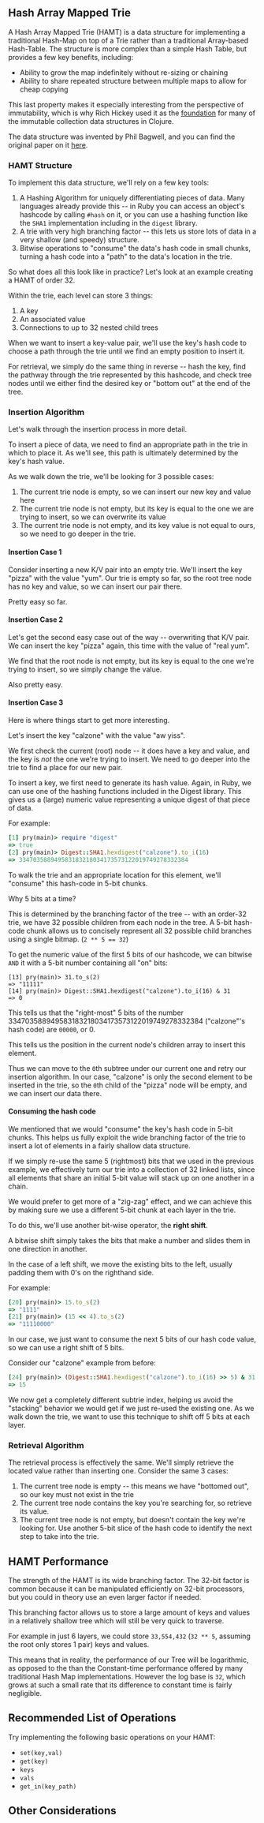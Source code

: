## Hash Array Mapped Trie

A Hash Array Mapped Trie (HAMT) is a data structure for implementing
a traditional Hash-Map on top of a Trie rather than a traditional
Array-based Hash-Table. The structure is more complex than
a simple Hash Table, but provides a few key benefits, including:

* Ability to grow the map indefinitely without re-sizing or chaining
* Ability to share repeated structure between multiple maps to allow
for cheap copying

This last property makes it especially interesting from the perspective
of immutability, which is why Rich Hickey used it as the [foundation](https://github.com/clojure/clojure/blob/master/src/jvm/clojure/lang/PersistentHashMap.java)
for many of the immutable collection data structures in Clojure.

The data structure was invented by Phil Bagwell, and you
can find the original paper on it [here](http://lampwww.epfl.ch/papers/idealhashtrees.pdf).

### HAMT Structure

To implement this data structure, we'll rely on a few key
tools:

1. A Hashing Algorithm for uniquely differentiating pieces of data.
Many languages already provide this -- in Ruby you can access an
object's hashcode by calling `#hash` on it, or you can use a hashing function
like the `SHA1` implementation including in the `digest` library.
2. A trie with very high branching factor -- this lets us store lots
of data in a very shallow (and speedy) structure.
3. Bitwise operations to "consume" the data's hash code in small chunks,
turning a hash code into a "path" to the data's location in the trie.

So what does all this look like in practice? Let's look at
an example creating a HAMT of order 32.

Within the trie, each level can store 3 things:

1. A key
2. An associated value
3. Connections to up to 32 nested child trees

When we want to insert a key-value pair, we'll use the key's
hash code to choose a path through the trie until we find
an empty position to insert it.

For retrieval, we simply do the same thing in reverse -- hash
the key, find the pathway through the trie represented by
this hashcode, and check tree nodes until we either find the
desired key or "bottom out" at the end of the tree.

### Insertion Algorithm

Let's walk through the insertion process in more detail.

To insert a piece of data, we need to find an appropriate path
in the trie in which to place it. As we'll see, this path
is ultimately determined by the key's hash value.

As we walk down the trie, we'll be looking for 3 possible cases:

1. The current trie node is empty, so we can insert our new key
and value here
2. The current trie node is not empty, but its key is equal
to the one we are trying to insert, so we can overwrite its value
3. The current trie node is not empty, and its key value is not
equal to ours, so we need to go deeper in the trie.

#### Insertion Case 1

Consider inserting a new K/V pair into an empty trie.
We'll insert the key "pizza" with the value "yum".
Our trie is empty so far, so the root tree node has no
key and value, so we can insert our pair there.

Pretty easy so far.

#### Insertion Case 2

Let's get the second easy case out of the way -- overwriting
that K/V pair. We can insert the key "pizza" again,
this time with the value of "real yum".

We find that the root node is not empty, but its key is equal to
the one we're trying to insert, so we simply change the value.

Also pretty easy.

#### Insertion Case 3

Here is where things start to get more interesting.

Let's insert the key "calzone" with the value "aw yiss".

We first check the current (root) node -- it does have a
key and value, and the key is *not* the one we're trying
to insert. We need to go deeper into the trie to find
a place for our new pair.

To insert a key, we first need to generate its
hash value. Again, in Ruby, we can use one of the hashing
functions included in the Digest library. This gives us a (large) numeric
value representing a unique digest of that piece of data.

For example:

```ruby
[1] pry(main)> require "digest"
=> true
[2] pry(main)> Digest::SHA1.hexdigest("calzone").to_i(16)
=> 334703588949583183218034173573122019749278332384
```

To walk the trie and an appropriate location for this element,
we'll "consume" this hash-code in 5-bit chunks.

Why 5 bits at a time?

This is determined by the branching factor of the tree
-- with an order-32 trie, we have 32 possible children from each
node in the tree. A 5-bit hash-code chunk allows us to concisely
represent all 32 possible child branches using a single bitmap.
(`2 ** 5 == 32`)

To get the numeric value of the first 5 bits of our hashcode,
we can bitwise `AND` it with a 5-bit number containing all "on" bits:

```
[13] pry(main)> 31.to_s(2)
=> "11111"
[14] pry(main)> Digest::SHA1.hexdigest("calzone").to_i(16) & 31
=> 0
```

This tells us that the "right-most" 5 bits of the number
334703588949583183218034173573122019749278332384 ("calzone"'s hash code)
are `00000`, or 0.

This tells us the position in the current node's children array
to insert this element.

Thus we can move to the `0`th subtree under our current one
and retry our insertion algorithm. In our case, "calzone"
is only the second element to be inserted in the trie, so
the `0`th child of the "pizza" node will be empty, and we
can insert our data there.

#### Consuming the hash code

We mentioned that we would "consume" the key's hash code in 5-bit
chunks. This helps us fully exploit the wide branching factor of the
trie to insert a lot of elements in a fairly shallow data structure.

If we simply re-use the same 5 (rightmost) bits that we used in the
previous example, we effectively turn our trie into a collection
of 32 linked lists, since all elements that share an initial 5-bit
value will stack up on one another in a chain.

We would prefer to get more of a "zig-zag" effect, and we can achieve
this by making sure we use a different 5-bit chunk at each layer in
the trie.

To do this, we'll use another bit-wise operator, the **right shift**.

A bitwise shift simply takes the bits that make a number and slides
them in one direction in another.

In the case of a left shift, we move the existing bits to the left,
usually padding them with 0's on the righthand side.

For example:

```ruby
[20] pry(main)> 15.to_s(2)
=> "1111"
[21] pry(main)> (15 << 4).to_s(2)
=> "11110000"
```

In our case, we just want to consume the next 5 bits of our
hash code value, so we can use a right shift of 5 bits.

Consider our "calzone" example from before:

```ruby
[24] pry(main)> (Digest::SHA1.hexdigest("calzone").to_i(16) >> 5) & 31
=> 15
```

We now get a completely different subtrie index, helping us avoid
the "stacking" behavior we would get if we just re-used the existing one.
As we walk down the trie, we want to use this technique to shift off 5 bits at each
layer.

### Retrieval Algorithm

The retrieval process is effectively the same. We'll simply retrieve the located
value rather than inserting one. Consider the same 3 cases:

1. The current tree node is empty -- this means we have "bottomed out",
so our key must not exist in the trie
2. The current tree node contains the key you're searching for, so
retrieve its value.
3. The current tree node is not empty, but doesn't contain the key
we're looking for. Use another 5-bit slice of the hash code to identify
the next step to take into the trie.

## HAMT Performance

The strength of the HAMT is its wide branching factor. The 32-bit factor
is common because it can be manipulated efficiently on 32-bit processors,
but you could in theory use an even larger factor if needed.

This branching factor allows us to store a large amount of keys and values
in a relatively shallow tree which will still be very quick to traverse.

For example in just 6 layers, we could store `33,554,432` (`32 ** 5`, assuming
the root only stores 1 pair) keys and values.

This means that in reality, the performance of our Tree will be logarithmic,
as opposed to the than the Constant-time performance offered by many
traditional Hash Map implementations. However the log base is `32`,
which grows at such a small rate that its difference to constant time is
fairly negligible.

## Recommended List of Operations

Try implementing the following basic operations on your HAMT:

* `set(key,val)`
* `get(key)`
* `keys`
* `vals`
* `get_in(key_path)`

## Other Considerations


